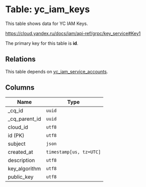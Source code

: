 # Table: yc_iam_keys

This table shows data for YC IAM Keys.

https://cloud.yandex.ru/docs/iam/api-ref/grpc/key_service#Key1

The primary key for this table is **id**.

## Relations

This table depends on [yc_iam_service_accounts](yc_iam_service_accounts.md).

## Columns

| Name          | Type          |
| ------------- | ------------- |
|_cq_id|`uuid`|
|_cq_parent_id|`uuid`|
|cloud_id|`utf8`|
|id (PK)|`utf8`|
|subject|`json`|
|created_at|`timestamp[us, tz=UTC]`|
|description|`utf8`|
|key_algorithm|`utf8`|
|public_key|`utf8`|
